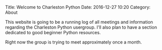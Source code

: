 Title: Welcome to Charleston Python
Date: 2016-12-27 10:20
Category: About

This website is going to be a running log of all meetings and information regarding the Charleston Python usergroup.  I'll also plan to have a section dedicated to good beginner Python resources.

Right now the group is trying to meet approximately once a month.
